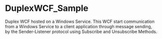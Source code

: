 DuplexWCF_Sample
================

Duplex WCF hosted on a Windows Service.
This WCF start communication from a Windows Service to a client application through message sending,
by the Sender-Listener protocol using Subscribe and Unsubscribe Methods.





